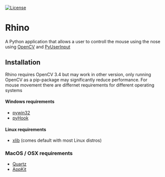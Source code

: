 [![License](https://img.shields.io/badge/License-BSD%203--Clause-blue.svg)](https://opensource.org/licenses/BSD-3-Clause)
# Rhino 
A Python application that allows a user to controll the mouse using the nose using [OpenCV](https://opencv.org/) and [PyUserInput](https://github.com/PyUserInput/PyUserInput)

## Installation 
Rhino requires OpenCV 3.4 but may work in other version, only running OpenCV as a pip-package may significantly reduce performance. 
For mouse movement there are differnet requirements for different operating systems
#### Windows requirements
* [pywin32](https://sourceforge.net/projects/pywin32/)
* [pyHook](https://sourceforge.net/projects/pywin32/)

#### Linux requirements
* [xlib](https://github.com/python-xlib/python-xlib)  (comes default with most Linux distros) 

### MacOS / OSX requirements
* [Quartz](https://www.xquartz.org/)
* [AppKit](https://developer.apple.com/documentation/appkit)


